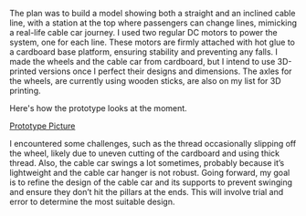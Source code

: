 The plan was to build a model showing both a straight and an inclined cable line, with a station at the top where passengers can change lines, mimicking a real-life cable car journey. I used two regular DC motors to power the system, one for each line. These motors are firmly attached with hot glue to a cardboard base platform, ensuring stability and preventing any falls. I made the wheels and the cable car from cardboard, but I intend to use 3D-printed versions once I perfect their designs and dimensions. The axles for the wheels, are currently using wooden sticks, are also on my list for 3D printing.

Here's how the prototype looks at the moment.

[Prototype Picture](https://github.com/rs7358/MachineLab/blob/main/pictures/20240211_190446.jpeg)

I encountered some challenges, such as the thread occasionally slipping off the wheel, likely due to uneven cutting of the cardboard and using thick thread. Also, the cable car swings a lot sometimes, probably because it’s lightweight and the cable car hanger is not robust. Going forward, my goal is to refine the design of the cable car and its supports to prevent swinging and ensure they don’t hit the pillars at the ends. This will involve trial and error to determine the most suitable design.
